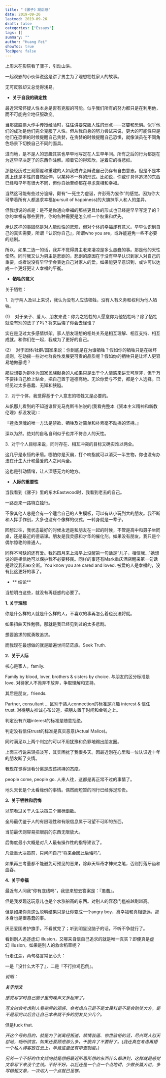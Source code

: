 ```yaml
---
title: "《骡子》观后感​"
date: 2019-09-26
lastmod: 2019-09-26
draft: false
categories: ["Essays"]
tags: []
summary: ""
author: "Huang Fei"
showToc: true
TocOpen: false
---
```


上周末在影院看了骡子，引动山洪。

一起观影的小伙伴说这是讲了男主为了理想牺牲家人的故事。

无可反驳却又总觉得浅易。

- **关于自我的确定性**

最近常常怀疑人性本身是否有克服的可能。似乎我们所有的努力都只是在利用他，而不可能完全地征服改变。

当那些股票大作手传授经验时，往往讲要克服人性的弱点——贪婪和恐惧。似乎他们的成功是他们完全克服了人性。但从我自身的努力尝试来说，更大的可能性只是他们在恐惧的时候提醒自己贪婪，在贪婪的时候提醒自己恐惧，就像演员在不同角色场景下切换自己不同的面具。

进而地，是不是人的志趣其实也早早地写定在人生早年间。所有之后的行为都是在为这早早决定了的东西作注解。顺着它的得欢欣，逆着它的得悲抑。

那些经历过三观巅覆和重建的人如我或许会辩说自己仍存有自由意志。但是不是本质上还是本性的自然延伸，以某种不一样的形式。比如说，你或许具体追求的东西已经和早年有很大不同，但你自始至终都在寻求真相和幸福。

当然这可能有些过分诡辩，颇有“一死生为虚诞，齐彭殇为妄作”的感觉。因为你大可举着所有人都追求幸福(pursuit of happiness)的大旗抹平人和人的差异。

但我想说的点是：是不是你通向幸福的那些更具体的形式也已经是早早写定了的？你的幸福有哪些要件，你的各种需要是怎么样一个权重和优先。

承认这样的事固然是对人能动性的悲观，但对个体的幸福却有意义。早早认识到自己的真实需要，所谓『认识你自己』，所谓who you are，或许能避免一些不必要的悲剧。

所以，如果二选一的话，我并不觉得男主老来凄凉是多么愚蠢的事。那是他的天性使然。同时我又认为男主是悲剧的，悲剧的原因在于没有早早认识到家人对自己的重要，或者说没有早早学会表达自己对家人的爱。如果能更早意识到，或许可以达成一个更好更让人幸福的平衡。

- **牺牲的意义**

关于牺牲：

1.  对于两人及以上来说，我认为没有人应该牺牲，没有人有义务和权利为他人牺牲。

(1)    对于亲子、爱人、朋友来说：你为之牺牲的人愿意你为他牺牲吗？除了牺牲就没有别的法子了吗？将来后悔了你会去怪谁？

实在是见过太多感情绑架。家人朋友理想的相处关系是相互理解、相互支持、相互成就。和你们在一起，我成为了更好的自己。

(2)    对于团体/社群/国家来说：你到底是在为谁牺牲？假如你的牺牲只是在破坏规则，在动摇一些对社群良性发展更可贵的品质呢？假如你的牺牲只是让坏人更容易地做恶呢？

那些想要为群体为国家民族献身的人如果只是出于个人情感来讲无可厚非，但千万不要往自己脸上贴金，把自己置于道德高地。无论你爱与不爱，都是个人选择。已经见过太多愚蠢、无知和狭隘。

2.  对于个体，我觉得基于个人意志的牺牲又是必要的。

从帆那儿看到的不知道谁冒充马克斯韦伯说的(我看完整本《资本主义精神和新教伦理》都没发现)：

『拯救灵魂的唯一方法是禁欲、牺牲及对简单和朴素毫不动摇的坚持。』

深以为然。绝对的自私自利似乎也并不符合人的天性。

3.  对于个人目标来说，同时存在、相互冲突的目标又确实难以两全。

这几乎是永恒的矛盾。哪怕你是灭霸，打个响指就可以消灭一半生物，你也没有办法在计生大计和最爱的人之间两全。

这也是引动情绪，让人深感无力的地方。

- **人际的重要性**

当我看到《骡子》里的东木Eastwood时，我看到老去的自己。

一路走来一路特立独行。

不像其他人总是会有一个适合自己的人生模板，可以有从小玩到大的朋友。我不断和人挥手作别，大多也没有个像样的仪式，一转身就是一辈子。

回想过往，我状态最好的时候永远是和朋友在一起的时候，不管是高中和聂子坐同桌，还是最近的德语课。朋友是我灵感和才华的催化剂。如果没有朋友，我只是个偶尔惊艳的普通人。

同样不可缺的还有爱。我妈四月来上海早上没醒第一句话是“儿子，相信我…”她想说的是相信她可以保护我不必要移民。同样的事还有Mark重庆酒店醒来第一句话是建议我和ex全断。You know you are cared and loved. 被爱的人是幸福的，没有比这更好的事了。

- ** 结论**

当想明白这些，就没有再疑惑的必要了。

**1. 关于理想**

你是什么样的人就是什么样的人，不喜欢的事再怎么着也没法将就。

如果扭曲天性勉强，那就是我已经见到过的太多悲剧。

想要追求的就勇敢追求。

而我现在最想做的就是踏遍世间茫茫旅。Seek Truth.

**2.  关于人际**

核心是家人，family. 

Family by blood, lover, brothers & sisters by choice. 与朋友的区分标准是love. 对待家人不抛弃不放弃，争取理解和支持。

其后是朋友，friends. 

Partner, consultant ... 区别于熟人connection的标准是兴趣 interest & 信任 trust. 对待朋友推诚心布公道，把朋友置于时间和金钱之上。

判定没有兴趣interest的标准是随意拒绝。

判定没有信任trust的标准是真实恶意(Actual Malice)。

同时满足以上两个判定的可以不用犹豫和负罪地踢出朋友圈。

上面三行说来轻描淡写，其实困扰了我很多天。因最近刚在心里和一位认识近十年的朋友断了交情。

我现在觉得淡看分离是应该抱持的态度。

people come, people go. 人来人往，这都是再正常不过的事情了。

地久天长是个太看缘份的事情。偶然而短暂的同行已经弥足珍贵。

**3.  关于牺牲和后悔**

以前看过关于人生决策三个目标函数。

全局最优鉴于人的有限理性和有限信息属于可望不可即的东西。

当前最优则容易把眼前的东西无限放大。

后悔度最小大概是对凡人最有操作性的指导建议了。

凡做重大决策前，只问问自己“将来会因此后悔吗”。

如果再三考量都不能避免可预见的恶果，除非天纵奇才神来之笔，否则打落牙齿和血吞。

**4.  关于幸福**

最近有人问我“你有底线吗”，我思来想去答案是：『愚蠢』。

但是我发现这玩意儿也是个水涨船高的东西。对别人的容忍门槛被越刷越高。

但是如果你真这么聪明结果只是让你变成一个angry boy，离幸福和真相更远，那本身也是很愚蠢的事。

厌恶爱国者护旗手，不看就完了；听到明显没脑子的话，不听不争就行了。

看到别人追逐虚幻 illusion，又哪来自信自己追求的就是唯一真实？即便真是虚幻 illusion，如果是别人的救命稻草呢？

行走江湖，两句格言常记心头：

一是『没什么大不了』，二是『不行拉鸡巴倒』。

*说明：*

***关于作文***

*感觉写字时自己脑子里的噪声又多起来了。*

*写文时会考虑别人看完后的观感，会考虑自己是不是太民科是不是会贻笑大方，是不是写完以后会让自己本来就不多的朋友又少几个。*

但是fuck that.

*开这个号的目的，就是为了说离经叛道、矫情装逼、惊世骇俗的话，尽兴骂人怼天怼地，畅所欲言。如果还要顾虑那么多，干脆弃了不要好了。(我还真在考虑再搭一个私人博客放在云上，毕竟这里还有审查制度。)*

*另外一个不好的作文倾向就是想把最近所思所想的东西什么都讲到，这样就是感觉文章写下来没个主线。不好不好。以后还是一个点一个点地讲，少做长篇大论，多写精短文章，一次切入一个点就已足够。*